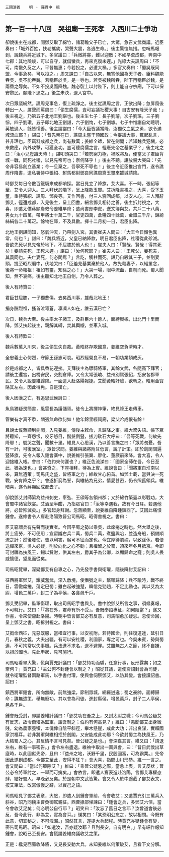 

`三國演義`　　`明 ‧ 羅貫中　輯`

* * *

## 第一百一十八回　哭祖廟一王死孝　入西川二士爭功

卻說後主在成都，聞鄧艾取了綿竹，諸葛瞻父子已亡，大驚，急召文武商議。近臣奏曰：「城外百姓，扶老攜幼，哭聲大震，各逃生命。」後主驚惶無措。忽哨馬報到，說魏兵將近城下。多官議曰：「兵微將寡，難以迎敵；不如早棄成都，奔南中七郡：其地險峻，可以自守，就借蠻兵，再來克復未遲。」光祿大夫譙周曰：「不可。南蠻久反之人，平昔無惠；今若投之，必遭大禍。」多官又奏曰：「蜀吳既同盟，今事急矣，可以投之。」周又諫曰：「自古以來，無寄他國為天子者。臣料魏能吞吳，吳不能吞魏。若稱臣於吳，是一辱也。若吳被魏所吞，陛下再稱臣於魏，是兩番之辱矣。不如不投吳而降魏。魏必裂土以封陛下，則上能自守宗廟，下可以保安黎民。願陛下思之。」後主未決，退入宮中。

次日眾議紛然。譙周見事急，復上疏諍之。後主從譙周之言，正欲出降；忽屏風後轉出一人，厲聲而罵周曰：「偷生腐儒，豈可妄議社稷大事！自古安有降天子哉！」後主視之，乃第五子北地王劉諶也。後主生七子：長子劉璿，次子劉瑤，三子劉悰，四子劉瓚，五子即北地王劉諶，六子劉恂，七子劉璩。七子中惟諶自幼聰明，英敏過人，餘皆懦善。後主謂諶曰：「今大臣皆議當降，汝獨仗血氣之勇，欲令滿城流血耶？」諶曰：「昔先帝在日，譙周未嘗干預國政；今妄議大事，輒起亂言，甚非理也。臣竊料成都之兵，尚有數萬；姜維全師，皆在劍閣；若知魏兵犯闕，必來救應，內外攻擊，可獲全功。豈可聽腐儒之言，輕廢先帝之基業乎？」後主叱之曰：「汝小兒豈識天時！」諶叩頭哭曰：「若勢窮力極，禍敗將及，便當父子君臣背城一戰，同死社稷，以見先帝可也；奈何降乎！」後主不聽。諶放聲大哭曰：「先帝非容易創立基業；今一旦棄之，吾寧死不辱也！」後主令近臣推出宮門，遂令譙周作降書，遣私署侍中張紹、駙馬都尉鄧良同譙周齎玉璽來雒城請降。

時鄧艾每日令數百鐵騎來成都哨探。當日見立了降旗，艾大喜。不一時，張紹等至，艾令人迎入。三人拜伏於階下，呈上降款玉璽。艾拆降書視之，大喜，受下玉璽，重待張紹、譙周、鄧良等。艾作回書，付三人齎回成都，以安人心。三人拜辭鄧艾，徑還成都，入見後主，呈上回書，細言鄧艾相待之善。後主拆封視之，大喜，即遣太僕蔣顯齎敕令姜維早降；遣尚書郎李虎，送文簿與艾。共戶二十八萬，男女九十四萬，帶甲將士十萬二千，官吏四萬，倉糧四十餘萬，金銀三千斤，錦綺絲絹各二十萬疋。餘物在庫，不及具數。擇十二月初一日，君臣出降。

北地王劉諶聞知，怒氣沖天，乃帶劍入宮。其妻崔夫人問曰：「大王今日顏色異常，何也？」諶曰：「魏兵將近，父皇已納降款，明日君臣出降，社稷從此殄滅。吾欲先死以見先帝於地下，不屈膝於他人也！」崔夫人曰：「賢哉，賢哉！得其死矣！妾請先死，王死未遲。」諶曰：「汝何死耶？」崔夫人曰：「王死父，妾死夫，其義同也。夫亡妻死，何必問焉？」言訖，觸柱而死。諶乃自殺其三子，並割妻頭，提至昭烈廟中，伏地哭曰：「臣羞見基業棄於他人，故先殺妻子，以絕罣念，後將一命報祖！祖如有靈，知孫之心！」大哭一場，眼中流血，自刎而死。蜀人聞知，無不哀痛。後主聽知北地王自刎，乃令人葬之。

後人有詩贊曰：

君臣甘屈膝，一子獨悲傷。去矣西川事，雄哉北地王！

捐身酬烈祖，搔首泣穹蒼。凜凜人如在，誰云漢已亡？

次日，魏兵大至。後主率太子諸王，及群臣六十餘人，面縛輿櫬，出北門十里而降。鄧艾扶起後主，親解其縛，焚其輿櫬，並車入城。

後人有詩歎曰：

魏兵數萬入川來，後主偷生失自裁。黃皓終存欺國意，姜維空負濟時才。

全忠義士心何烈，守節王孫志可哀。昭烈經營良不易，一朝功業頓成灰。

於是成都之人，皆具香花迎接。艾拜後主為驃騎將軍，其餘文武，各隨高下拜官；請後主還宮，出榜安民，交割倉庫。又令太常張峻、益州別駕張紹，招安各郡軍民。又令人說姜維歸降。一面遣人赴洛陽報捷。艾聞黃皓奸險，欲斬之。皓用金寶賂其左右，因此得免。自是漢亡。

後人因漢之亡，有追思武侯詩曰：

魚鳥猶疑畏簡書，風雲長為護儲胥。徒令上將揮神筆，終見降王走傳車。

管樂有才真不忝，關張無命欲何如！他年錦里經祠廟，梁父吟成恨有餘！

且說太僕蔣顯到劍閣，入見姜維，傳後主敕命，言歸降之事。維大驚失語。帳下眾將聽知，一齊怨恨，咬牙怒目，鬚髮倒豎，拔刀砍石大呼曰：「吾等死戰，何故先降耶！」號哭之聲，聞數十里。維見人心思漢，乃以善言撫之曰：「眾將勿憂。吾有一計，可復漢室。」眾皆求問。姜維與諸將附耳低言，說了計策。即於劍閣關遍豎降旗，先令人報入鍾會寨中，說姜維引張翼、廖化、董厥前來降。會大喜，令人迎接維入帳。會曰：「伯約來何遲也？」維正色流涕曰：「國家全師在吾，今日至此，猶為速也。」會甚奇之，下座相拜，待為上賓。維說會曰：「聞將軍自淮南以來，算無遺策；司馬氏之盛，皆將軍之力；維故甘心俯首。如鄧士載，當與決一死戰，安肯降之乎？」會遂折箭為誓，與維結為兄弟，情愛甚密，仍令照舊領兵。維暗喜，遂令蔣顯回成都去了。

卻說鄧艾封師纂為益州刺史，牽弘、王頎等各領州郡；又於綿竹築臺以彰戰功，大會蜀中諸官飲宴。艾酒至半酣，乃指眾官曰：「汝等幸遇我，故有今日耳。若遇他將，必皆殄滅矣。」多官起身拜謝。忽蔣顯至，說姜維自降鍾鎮西了。艾因此痛恨鍾會。遂修書令人齎赴洛陽致晉公司馬昭。昭得書視之。書曰：

臣艾竊謂兵有先聲而後實者。今因平蜀之勢以乘吳，此席捲之時也。然大舉之後，將士疲勞，不可便用；宜留隴右兵二萬，蜀兵二萬，煮鹽興冶，並造舟船，預備順流之計；然後發使，告以利害，吳可不征而定也。今宜厚待劉禪，以致孫休。若便送禪來京，吳人必疑，則於向化之心不勸；且權留之於蜀，須來年冬月抵京。今即可封禪為扶風王，錫以貲財，供其左右，爵其子為公卿，以顯歸命之寵；則吳人畏威懷德，望風而從矣。

司馬昭覽畢，深疑鄧艾有自專之心，乃先發手書與衛瓘，隨後降封艾詔曰：

征西將軍鄧艾，耀威奮武，深入敵境，使僭號之主，繫頸歸降；兵不踰時，戰不終日，雲徹席捲，蕩定巴蜀；雖白起破強楚，韓信克勁趙，不足比勳也。其以艾為太尉，增邑二萬戶，封二子為亭侯，各食邑千戶。

鄧艾受詔畢，監軍衛瓘，取出司馬昭手書與艾。書中說鄧艾所言之事，須候奏報，不可輒行。艾曰：「『將在外，君命有所不受』。吾既奉詔專征，如何阻當？」遂又作書，令來使齎赴洛陽。時朝中皆言鄧艾必有反意，司馬昭愈加疑忌。忽使命回，呈上鄧艾之書。昭拆封視之。書曰：

艾銜命西征，元惡既服，當權宜行事，以安初附。若待國命，則往復道途，延引日月。春秋之義，大夫出疆，有可以安社稷，利國家，專之可也。今吳未賓，勢與蜀連，不可拘常以失事機。兵法進不求名，退不避罪。艾雖無古人之節，終不自嫌，以損於國也。先此申狀，見可施行。

司馬昭看畢大驚，慌與賈充計議曰：「鄧艾恃功而驕，任意行事，反形露矣；如之奈何？」賈充曰：「主公何不封鍾會以制之？」昭從其議，遣使齎詔封會為司徒，就令衛瓘監督兩路軍馬，以手書付瓘，使與會伺察鄧艾，以防其變。會接讀詔書。詔曰：

鎮西將軍鍾會，所向無敵，前無強梁，節制眾城，網羅迸逸；蜀之豪帥，面縛歸命；謀無遣策，舉無廢功。其以會為司徒，進封縣侯，增邑萬戶，封子二人亭侯，邑各千戶。

鍾會既受封，即請姜維計議曰：「鄧艾功在吾之上，又封太尉之職；今司馬公疑艾有反志，故令衛瓘為監軍，詔吾制之；伯約有何高見？」維曰：「愚聞鄧艾出身微賤，幼為農家養犢，本僥倖自陰平斜徑，攀木懸崖，成此大功；非出良謀，實賴國家洪福耳。若非將軍與維相拒於劍閣，又安能成此功耶？今欲封蜀主為扶風王，乃大結蜀人之心，其反情不言可見矣。晉公疑之是也。」會深嘉其言。維又曰：「請退左右，維有一事密告。」會令左右盡退。維袖中取出一圖與會，曰：「昔日武侯出草廬時，以此圖獻先帝，且曰：『益州之地，沃野千里，民殷國富，可為霸業。』先帝因此遂創成都。今鄧艾至此，安得不狂？」會大喜，指問山川形勢。維一一言之。會又問曰：「當以何策除艾？」維曰：「乘晉公疑忌之際，當急上表，言艾反狀；晉公必令將軍討之，一舉而可擒矣。」會依言，即遣人齎表進赴洛陽，言鄧艾專權恣肆，結好蜀人，早晚必反矣。於是朝中文武皆驚。會又令人於中途截了鄧艾表文，按艾筆法，改寫傲慢之辭，以實己之語。

司馬昭見了鄧艾表章，大怒，即遣人到鍾會軍前，令會收艾；又遣賈充引三萬兵入斜谷，昭乃同魏主曹奐御駕親征。西曹掾邵悌諫曰：「鍾會之兵，多鄧艾六倍，當令會收艾足矣；何必明公自行耶？」昭笑曰：「汝忘了舊日之言耶？汝曾道會後必反，吾今此行，非為艾，實為會耳。」悌笑曰：「某恐明公忘之，故以相問。今既有此意，切宜秘之，不可洩漏。」昭然其言，遂提大兵起程。時賈充亦疑鍾會有變，密告司馬昭。昭曰：「如遣汝，吾亦疑汝耶？且到長安，自有明白。」早有細作報知鍾會，說昭已至長安。會慌請姜維商議收艾之策。

正是：纔見西蜀收降將，又見長安動大兵。未知姜維以何策破艾，且看下文分解。

* * *

